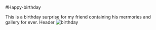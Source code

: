 #Happy-birthday

This is a birthday surprise for my friend containing his mermories and gallery for ever. 
Header
![birthday](https://user-images.githubusercontent.com/96550561/147158211-aff2be1c-19a1-48db-8bcd-a1e73b88294d.png)
